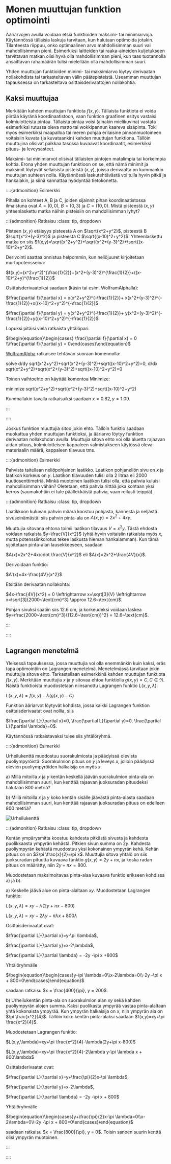 # Monen muuttujan funktion optimointi

Ääriarvojen avulla voidaan etsiä funktioiden maksimi- tai minimiarvoja. Käytännössä tällaisia laskuja tarvitaan, kun halutaan optimoida jotakin. Tilanteesta riippuu, onko optimaalinen arvo mahdollisimman suuri vai mahdollisimman pieni. Esimerkiksi laitteiden tai raaka-aineiden kuljetukseen tarvittavan matkan olisi hyvä olla mahdollisimman pieni, kun taas tuotannolla ansaittavan rahamäärän tulisi mielellään olla mahdollisimman suuri.

Yhden muuttujan funktioiden minimi- tai maksimiarvo löytyy derivaatan nollakohdista tai tarkasteltavan välin päätepisteistä. Useamman muuttujan tapauksessa on tarkasteltava osittaisderivaattojen nollakohtia.

## Kaksi muuttujaa

Merkitään kahden muuttujan funktiota $f(x,y)$. Tällaista funktiota ei voida piirtää käyränä koordinaatistoon, vaan funktion graafinen esitys vastaisi kolmiulotteista pintaa. Tällaista pintaa voisi (ainakin mielikuvina) vastata esimerkiksi rutussa oleva matto tai wokkipannun kaareva sisäpinta. Toki myös esimerkiksi maapalloa tai meren pohjaa erilaisine pinnanmuotoineen voitaisiin kuvata (ja kuvataankin) kahden muuttujan funktiona. Tällöin muuttujina olisivat paikkaa tasossa kuvaavat koordinaatit, esimerkiksi pituus- ja leveysasteet.

Maksimi- tai minimiarvot olisivat tällaisten pintojen matalimpia tai korkeimpia kohtia. Erona yhden muuttujan funktioon on se, että nämä minimit ja maksimit löytyvät sellaisista pisteistä $(x,y)$, joissa derivaatta on kummankin muuttujan suhteen nolla. Käytännössä laskutehtävästä voi tulla hyvin pitkä ja hankalakin, ja siinä kannattaa hyödyntää tietokonetta.

::::{admonition} Esimerkki

Pihalla on kohteet A, B ja C, joiden sijainnit pihan koordinaatistossa ilmaistuna ovat $A=(0,0)$, $B=(0,3)$ ja $C=(10,0)$. Mistä pisteestä $(x,y)$ yhteenlaskettu matka näihin pisteisiin on mahdollisimman lyhyt?

:::{admonition} Ratkaisu
:class: tip, dropdown

Pisteen $(x,y)$ etäisyys pisteestä A on $\sqrt{x^2+y^2}$, pisteestä B $\sqrt{x^2+(y-3)^2}$ ja pisteestä C $\sqrt{(x-10)^2+y^2}$. Yhteenlaskettu matka on siis $f(x,y)=\sqrt{x^2+y^2}+\sqrt{x^2+(y-3)^2}+\sqrt{(x-10)^2+y^2}$.

Derivointi saattaa onnistua helpommin, kun neliöjuuret kirjoitetaan murtopotensseina:

$f(x,y)=(x^2+y^2)^{\frac{1}{2}}+(x^2+(y-3)^2)^{\frac{1}{2}}+((x-10)^2+y)^{\frac{1}{2}}$

Osittaisderivaatoiksi saadaan (käsin tai esim. WolframAlphalla):

$\frac{\partial f}{\partial x} = x(x^2+y^2)^{-\frac{1}{2}}+ x(x^2+(y-3)^2)^{-\frac{1}{2}}+x((x-10)^2+y^2)^{-\frac{1}{2}}$

$\frac{\partial f}{\partial y} = y(x^2+y^2)^{-\frac{1}{2}}+ y(x^2+(y-3)^2)^{-\frac{1}{2}}+y((x-10)^2+y^2)^{-\frac{1}{2}}$

Lopuksi pitäisi vielä ratkaista yhtälöpari:

$\begin{equation}\begin{cases} \frac{\partial f}{\partial x} = 0 \\\frac{\partial f}{\partial y} = 0\end{cases}\end{equation}$

[WolframAlpha](https://www.wolframalpha.com/) ratkaisee tehtävän suoraan komennolla:

solve d/dy sqrt(x^2+y^2)+sqrt(x^2+(y-3)^2)+sqrt((x-10)^2+y^2)=0, d/dx sqrt(x^2+y^2)+sqrt(x^2+(y-3)^2)+sqrt((x-10)^2+y^2)=0

Toinen vaihtoehto on käyttää komentoa Minimize:

minimize sqrt(x^2+y^2)+sqrt(x^2+(y-3)^2)+sqrt((x-10)^2+y^2)

Kummallakin tavalla ratkaisuiksi saadaan $x=0.82, y=1.09$.

:::

::::

Joskus funktion muuttujia sitoo jokin ehto. Tällöin funktio saadaan muokattua yhden muuttujan funktioksi, ja ääriarvo löytyy funktion derivaatan nollakohdan avulla. Muuttujia sitova ehto voi olla aluetta rajaavan aidan pituus, kolmiulotteisen kappaleen valmistukseen käytössä oleva materiaalin määrä, kappaleen tilavuus tms.

::::{admonition} Esimerkki

Pahvista taitellaan neliöpohjainen laatikko. Laatikon pohjaneliön sivu on $x$ ja laatikon korkeus on $y$. Laatikon tilavuuden tulisi olla 2 litraa eli 2000 kuutiosenttimetriä. Minkä muotoinen laatikon tulisi olla, että pahvia kuluisi mahdollisimman vähän? Oletetaan, että pahvia riittää joka kohtaan yksi kerros (saumakohtiin ei tule päällekkäistä pahvia, vaan reilusti teippiä).

:::{admonition} Ratkaisu
:class: tip, dropdown

Laatikkoon kuluvan pahvin määrä koostuu pohjasta, kannesta ja neljästä sivuseinämästä: siis pahvin pinta-ala on $A(x,y)=2x^2+4xy$.

Muuttujia sitovana ehtona toimii laatikon tilavuus $V=x^2 y$. Tästä ehdosta voidaan ratkaista $y=\frac{V}{x^2}$ (yhtä hyvin voitaisiin ratkaista myös $x$, mutta potenssiinkorotus tekee laskusta hieman hankalamman). Kun tämä sijoitetaan pinta-alan lausekkeeseen, saadaan

$A(x)=2x^2+4x\cdot \frac{V}{x^2}$ eli $A(x)=2x^2+\frac{4V}{x}$.

Derivoidaan funktio:

$A'(x)=4x-\frac{4V}{x^2}$

Etsitään derivaatan nollakohta:

$4x-\frac{4V}{x^2} = 0 \leftrightarrow x=\sqrt[3]{V} \leftrightarrow x=\sqrt[3]{2000~\text{cm}^3} \approx 12.6~\text{cm}$.

Pohjan sivuksi saatiin siis 12.6 cm, ja korkeudeksi voidaan laskea $y=\frac{2000~\text{cm}^3}{(12.6~\text{cm})^2} = 12.6~\text{cm}$.

:::

::::


## Lagrangen menetelmä

Yleisessä tapauksessa, jossa muuttujia voi olla enemmänkin kuin kaksi, eräs tapa optimointiin on Lagrangen menetelmä. Menetelmässä tarvitaan jokin muuttujia sitova ehto. Tarkastellaan esimerkkinä kahden muuttujan funktiota $f(x,y)$. Merkitään muuttujia $x$ ja $y$ sitovaa ehtoa funktiolla $g(x,y)=C, C\in \Re$. Näistä funktioista muodostetaan niinsanottu Lagrangen funktio $L(x,y,\lambda)$:

$L(x,y,\lambda)=f(x,y)-\lambda(g(x,y)-C)$

Funktion ääriarvot löytyvät kohdista, jossa kaikki Lagrangen funktion osittaisderivaatat ovat nollia, siis

$\frac{\partial L}{\partial x}=0, \frac{\partial L}{\partial y}=0, \frac{\partial L}{\partial \lambda}=0$.

Käytännössä ratkaistavaksi tulee siis yhtälöryhmä.

::::{admonition} Esimerkki

Urheilukenttä muodostuu suorakulmiosta ja päädyissä olevista puoliympyröistä. Suorakulmion pituus on $y$ ja leveys $x$, jolloin päädyssä olevien puoliympyröiden halkaisija on myös $x$. 

a) Millä mitoilla $x$ ja $y$ kentän keskellä jäävän suorakulmion pinta-ala on mahdollisimman suuri, kun kenttää rajaavan juoksuradan pituudeksi halutaan 800 metriä?

b) Millä mitoilla $x$ ja $y$ koko kentän sisälle jäävästä pinta-alasta saadaan mahdollisimman suuri, kun kenttää rajaavan juoksuradan pituus on edelleen 800 metriä?

![Urheilukenttä](urheilukentta.png)

:::{admonition} Ratkaisu
:class: tip, dropdown

Kentän ympärysmitta koostuu kahdesta pitkästä sivusta ja kahdesta puolikkaasta ympyrän kehästä. Pitkien sivun summa on $2y$. Kahdesta puoliympyrän kehästä muodostuu yksi kokonainen ympyrän kehä. Kehän pituus on on $2\pi \frac{x}{2}=\pi x$. Muuttujia sitova yhtälö on siis juoksuradan pituutta kuvaava funktio $g(x,y)=2y+\pi x$, ja koska radan pituus on määrätty, niin $2y+\pi x = 800$.

Muodostetaan maksimoitavaa pinta-alaa kuvaava funktio erikseen kohdissa a) ja b).

a) Keskelle jäävä alue on pinta-alaltaan $xy$. Muodostetaan Lagrangen funktio:

$L(x,y,\lambda)=xy-\lambda(2y+\pi x-800)$

$L(x,y,\lambda)=xy-2\lambda y-\pi \lambda x + 800\lambda$

Osittaisderivaatat ovat:

$\frac{\partial L}{\partial x}=y-\pi \lambda$,

$\frac{\partial L}{\partial y}=x-2\lambda$,

$\frac{\partial L}{\partial \lambda} = -2y -\pi x +800$

Yhtälöryhmälle 

$\begin{equation}\begin{cases}y-\pi \lambda=0\\x-2\lambda=0\\-2y -\pi x + 800=0\end{cases}\end{equation}$

saadaan ratkaisu $x = \frac{400}{\pi}, y = 200$.

b) Urheilukentän pinta-ala on suorakulmion alan $xy$ sekä kahden puoliympyrän alojen summa. Kaksi puolikasta ympyrää vastaa pinta-alaltaan yhtä kokonaista ympyrää. Kun ympyrän halkaisija on $x$, niin ympyrän ala on $\pi \frac{x^2}{4}$. Tällöin koko kentän pinta-alaksi saadaan $f(x,y)=xy+\pi \frac{x^2}{4}$.

Muodostetaan Lagrangen funktio:

$L(x,y,\lambda)=xy+\pi \frac{x^2}{4}-\lambda(2y+\pi x-800)$

$L(x,y,\lambda)=xy+\pi \frac{x^2}{4}-2\lambda y-\pi \lambda x + 800\lambda$

Osittaisderivaatat ovat:

$\frac{\partial L}{\partial x}=y+\frac{\pi}{2}x-\pi \lambda$,

$\frac{\partial L}{\partial y}=x-2\lambda$,

$\frac{\partial L}{\partial \lambda} = -2y -\pi x + 800$

Yhtälöryhmälle 

$\begin{equation}\begin{cases}y+\frac{\pi}{2}x-\pi \lambda=0\\x-2\lambda=0\\-2y -\pi x + 800=0\end{cases}\end{equation}$

saadaan ratkaisu $x = \frac{800}{\pi}, y = 0$. Toisin sanoen suurin kenttä olisi ympyrän muotoinen.

:::

::::